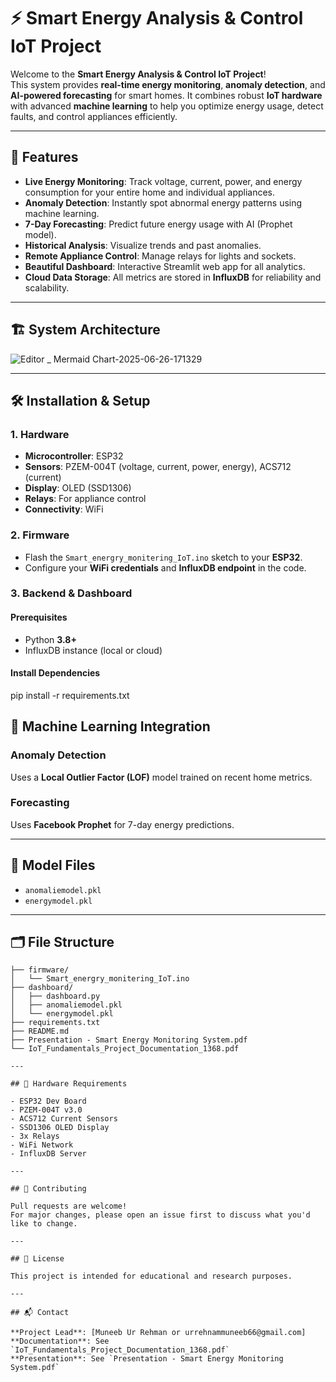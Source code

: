 # ⚡ Smart Energy Analysis & Control IoT Project

Welcome to the **Smart Energy Analysis & Control IoT Project**!  
This system provides **real-time energy monitoring**, **anomaly detection**, and **AI-powered forecasting** for smart homes. It combines robust **IoT hardware** with advanced **machine learning** to help you optimize energy usage, detect faults, and control appliances efficiently.

---

## 🚀 Features

- **Live Energy Monitoring**: Track voltage, current, power, and energy consumption for your entire home and individual appliances.
- **Anomaly Detection**: Instantly spot abnormal energy patterns using machine learning.
- **7-Day Forecasting**: Predict future energy usage with AI (Prophet model).
- **Historical Analysis**: Visualize trends and past anomalies.
- **Remote Appliance Control**: Manage relays for lights and sockets.
- **Beautiful Dashboard**: Interactive Streamlit web app for all analytics.
- **Cloud Data Storage**: All metrics are stored in **InfluxDB** for reliability and scalability.

---

## 🏗️ System Architecture

![Editor _ Mermaid Chart-2025-06-26-171329](https://github.com/user-attachments/assets/ab505b5a-9a7d-4a65-b621-e547c88f7281)


---

## 🛠️ Installation & Setup

### 1. Hardware

- **Microcontroller**: ESP32
- **Sensors**: PZEM-004T (voltage, current, power, energy), ACS712 (current)
- **Display**: OLED (SSD1306)
- **Relays**: For appliance control
- **Connectivity**: WiFi

### 2. Firmware

- Flash the `Smart_energry_monitering_IoT.ino` sketch to your **ESP32**.
- Configure your **WiFi credentials** and **InfluxDB endpoint** in the code.

### 3. Backend & Dashboard

#### Prerequisites

- Python **3.8+**
- InfluxDB instance (local or cloud)

#### Install Dependencies

pip install -r requirements.txt

## 🤖 Machine Learning Integration

### Anomaly Detection
Uses a **Local Outlier Factor (LOF)** model trained on recent home metrics.

### Forecasting
Uses **Facebook Prophet** for 7-day energy predictions.

---

## 🧠 Model Files

- `anomaliemodel.pkl`
- `energymodel.pkl`

---

## 🗂️ File Structure

```text
├── firmware/
│   └── Smart_energry_monitering_IoT.ino
├── dashboard/
│   ├── dashboard.py
│   ├── anomaliemodel.pkl
│   └── energymodel.pkl
├── requirements.txt
├── README.md
├── Presentation - Smart Energy Monitoring System.pdf
└── IoT_Fundamentals_Project_Documentation_1368.pdf

---

## 🧰 Hardware Requirements

- ESP32 Dev Board  
- PZEM-004T v3.0  
- ACS712 Current Sensors  
- SSD1306 OLED Display  
- 3x Relays  
- WiFi Network  
- InfluxDB Server  

---

## 🤝 Contributing

Pull requests are welcome!  
For major changes, please open an issue first to discuss what you'd like to change.

---

## 📄 License

This project is intended for educational and research purposes.

---

## 📬 Contact

**Project Lead**: [Muneeb Ur Rehman or urrehnammuneeb66@gmail.com]  
**Documentation**: See `IoT_Fundamentals_Project_Documentation_1368.pdf`  
**Presentation**: See `Presentation - Smart Energy Monitoring System.pdf`
